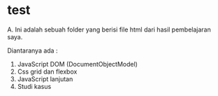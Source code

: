 # test
A. Ini adalah sebuah folder yang berisi file html dari hasil
   pembelajaran saya. 


Diantaranya ada :
1. JavaScript DOM (DocumentObjectModel) 
2. Css grid dan flexbox
3. JavaScript lanjutan
4. Studi kasus
